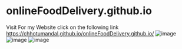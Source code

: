# onlineFoodDelivery.github.io

Visit For my Website click on the following link
https://chhotumandal.github.io/onlineFoodDelivery.github.io/
![image](https://user-images.githubusercontent.com/114212135/210444917-cef7ed5a-0cbd-4af0-acf3-bf83e6af984e.png)
![image](https://user-images.githubusercontent.com/114212135/210444985-f04a0fd8-733b-45c1-951a-fa8b8ea7749d.png)
![image](https://user-images.githubusercontent.com/114212135/210445026-a9be77ae-ee8c-4381-bc66-523d8857e175.png)


